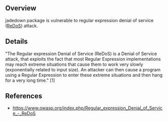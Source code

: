## Overview
jadedown package is vulnerable to regular expression denial of service ([ReDoS](https://www.owasp.org/index.php/Regular_expression_Denial_of_Service_-_ReDoS)) attack.

## Details
"The Regular expression Denial of Service (ReDoS) is a Denial of Service attack, that exploits the fact that most Regular Expression implementations may reach extreme situations that cause them to work very slowly (exponentially related to input size). An attacker can then cause a program using a Regular Expression to enter these extreme situations and then hang for a very long time." [1]

## References

- https://www.owasp.org/index.php/Regular_expression_Denial_of_Service_-_ReDoS